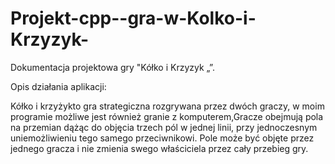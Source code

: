 # Projekt-cpp--gra-w-Kolko-i-Krzyzyk-

Dokumentacja projektowa gry "Kółko i Krzyzyk „”.

Opis działania aplikacji:

Kółko i krzyżykto gra strategiczna rozgrywana przez dwóch graczy, w moim programie możliwe jest również  granie z komputerem,Gracze obejmują pola na przemian dążąc do objęcia trzech pól w jednej linii, przy jednoczesnym uniemożliwieniu tego samego przeciwnikowi. Pole może być objęte przez jednego gracza i nie zmienia swego właściciela przez cały przebieg gry.
